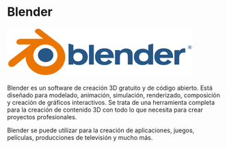 # Blender

![](img/2022-11-30-16-17-58.png)

Blender es un software de creación 3D gratuito y de código abierto. Está diseñado para modelado, animación, simulación, renderizado, composición y creación de gráficos interactivos. Se trata de una herramienta completa para la creación de contenido 3D con todo lo que necesita para crear proyectos profesionales. 

Blender se puede utilizar para la creación de aplicaciones, juegos, películas, producciones de televisión y mucho más.